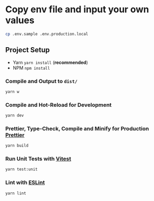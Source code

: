 # Copy env file and input your own values

```sh
cp .env.sample .env.production.local
```

## Project Setup

- Yarn `yarn install` (**recommended**)
- NPM `npm install`

### Compile and Output to `dist/`

```sh
yarn w
```

### Compile and Hot-Reload for Development

```sh
yarn dev
```

### Prettier, Type-Check, Compile and Minify for Production [Prettier](https://prettier.io/)

```sh
yarn build
```

### Run Unit Tests with [Vitest](https://vitest.dev/)

```sh
yarn test:unit
```

### Lint with [ESLint](https://eslint.org/)

```sh
yarn lint
```
